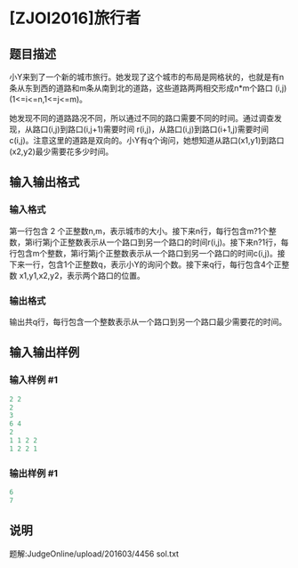 # [ZJOI2016]旅行者

## 题目描述

小Y来到了一个新的城市旅行。她发现了这个城市的布局是网格状的，也就是有n条从东到西的道路和m条从南到北的道路，这些道路两两相交形成n\*m个路口 (i,j)(1<=i<=n,1<=j<=m)。

她发现不同的道路路况不同，所以通过不同的路口需要不同的时间。通过调查发现，从路口(i,j)到路口(i,j+1)需要时间 r(i,j)，从路口(i,j)到路口(i+1,j)需要时间c(i,j)。注意这里的道路是双向的。小Y有q个询问，她想知道从路口(x1,y1)到路口(x2,y2)最少需要花多少时间。

## 输入输出格式

### 输入格式

第一行包含 2 个正整数n,m，表示城市的大小。接下来n行，每行包含m?1个整数，第i行第j个正整数表示从一个路口到另一个路口的时间r(i,j)。接下来n?1行，每行包含m个整数，第i行第j个正整数表示从一个路口到另一个路口的时间c(i,j)。接下来一行，包含1个正整数q，表示小Y的询问个数。接下来q行，每行包含4个正整数 x1,y1,x2,y2，表示两个路口的位置。

### 输出格式

输出共q行，每行包含一个整数表示从一个路口到另一个路口最少需要花的时间。

## 输入输出样例

### 输入样例 #1

```cpp
2 2
2
3
6 4
2
1 1 2 2
1 2 2 1
```


### 输出样例 #1

```cpp
6
7
```


## 说明

题解:JudgeOnline/upload/201603/4456 sol.txt


